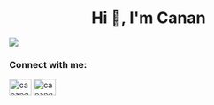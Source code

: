 <h1 align="center">Hi 👋, I'm Canan</h1>
<img src="https://media.giphy.com/media/fAnzw6YK33jMwzp5wp/giphy.gif" style="max-width:50%;">
<h3 align="center"></h3>
<p align="left">
<h3 align="left">Connect with me:</h3>
<a href="https://linkedin.com/in/canangok" target="blank"><img align="center" src="https://cdn.jsdelivr.net/npm/simple-icons@3.0.1/icons/linkedin.svg" alt="canangok" height="30" width="40" /></a>
<a href="https://medium.com/@canangok" target="blank"><img align="center" src="https://cdn.jsdelivr.net/npm/simple-icons@3.0.1/icons/medium.svg" alt="canangok" height="30" width="40" /></a>
</p>

